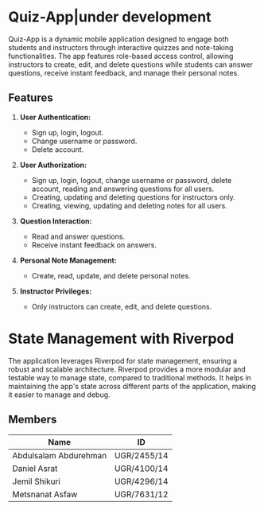 # Quiz-App|under development

Quiz-App is a dynamic mobile application designed to engage both students and instructors through interactive quizzes and note-taking functionalities. The app features role-based access control, allowing instructors to create, edit, and delete questions while students can answer questions, receive instant feedback, and manage their personal notes.

## Features

1. **User Authentication:**
   - Sign up, login, logout.
   - Change username or password.
   - Delete account.

2. **User Authorization:**
   - Sign up, login, logout, change username or password, delete account, reading and answering questions for all users.
   - Creating, updating and deleting questions for instructors only.
   - Creating, viewing, updating and deleting notes for all users.

3. **Question Interaction:**
   - Read and answer questions.
   - Receive instant feedback on answers.

4. **Personal Note Management:**
   - Create, read, update, and delete personal notes.

5. **Instructor Privileges:**
   - Only instructors can create, edit, and delete questions.

# State Management with Riverpod
The application leverages Riverpod for state management, ensuring a robust and scalable architecture. Riverpod provides a more modular and testable way to manage state, compared to traditional methods. It helps in maintaining the app's state across different parts of the application, making it easier to manage and debug.

## Members

| Name                  | ID            |
|-----------------------|---------------|
| Abdulsalam Abdurehman | UGR/2455/14   |
| Daniel Asrat          | UGR/4100/14   |
| Jemil Shikuri         | UGR/4296/14   |
| Metsnanat Asfaw       | UGR/7631/12   |
